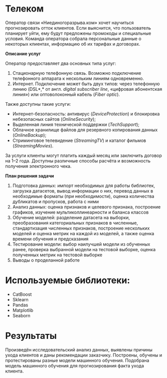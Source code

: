 # Телеком
Оператор связи «Ниединогоразрыва.ком» хочет научиться прогнозировать отток клиентов. Если выяснится, что пользователь планирует уйти, ему будут предложены промокоды и специальные условия. Команда оператора собрала персональные данные о некоторых клиентах, информацию об их тарифах и договорах.

<b> Описание услуг </b>

Оператор предоставляет два основных типа услуг: 

1. Стационарную телефонную связь. Возможно подключение телефонного аппарата к нескольким линиям одновременно.
2. Интернет. Подключение может быть двух типов: через телефонную линию (DSL*,* от англ. *digital subscriber line*, «цифровая абонентская линия») или оптоволоконный кабель (*Fiber optic*).  

Также доступны такие услуги:

- Интернет-безопасность: антивирус (*DeviceProtection*) и блокировка небезопасных сайтов (*OnlineSecurity*);
- Выделенная линия технической поддержки (*TechSupport*);
- Облачное хранилище файлов для резервного копирования данных (*OnlineBackup*);
- Стриминговое телевидение (*StreamingTV*) и каталог фильмов (*StreamingMovies*).

За услуги клиенты могут платить каждый месяц или заключить договор на 1–2 года. Доступны различные способы расчёта и возможность получения электронного чека.

<b>План решения задачи </b>
1. Подготовка данных: импорт необходимых для работы библиотек, загрузка датасетов, вывод информации о них, перевод данных в необходимые форматы (при необходимости), оценка количества дубликатов и пропусков, работа с ними
2. Анализ данных: оценка признаков и целевого признака, построение графиков, изучение мультиколлинеарности и баланса классов
3. Обучение моделей: разделение датасета на выборки, преобразования категориальных признаков в численные, стандартизация численных признаков, построение нескольких моделей и оценка метрик на каждой из моделей, а также оценка времени обучения и предсказания 
4. Тестирование модели: выбор наилучшей модели из обученных ранее, проверка выбранной модели на тестовой выборке, оценка полученных метрик на тестовой выборке
5. Выводы о проделанной работе

# Используемые библиотеки:

- CatBoost
- Sklearn
- Pandas
- Matplotlib
- Seaborn

# Результаты
Произведён исследовательский анализ данных, выявлены причины ухода клиентов и даны рекомендации заказчику.
Построены, обучены и протестированы разные модели машинного обучения. Подобрана модель машинного обучения для прогнозирования факта ухода клиента.
